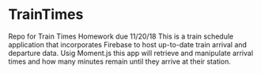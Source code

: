 # TrainTimes
Repo for Train Times Homework due 11/20/18
This is a train schedule application that incorporates Firebase to host up-to-date train arrival and departure data. Usig Moment.js this app will retrieve and manipulate arrival times and how many minutes remain until they arrive at their station.